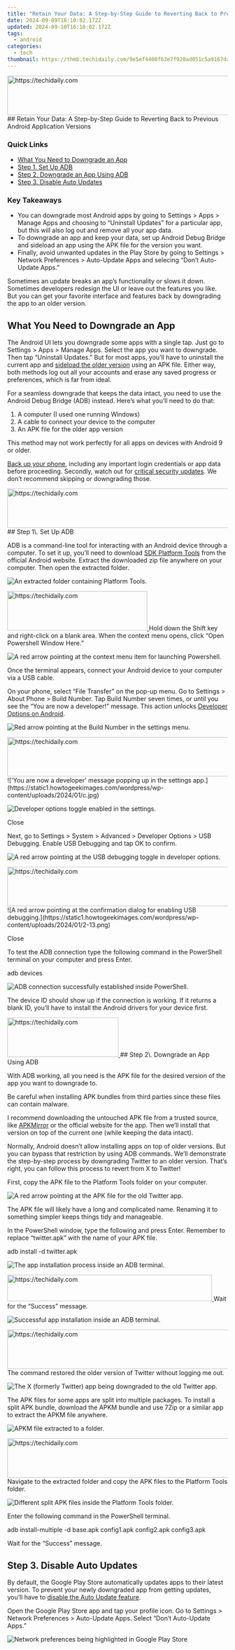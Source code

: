 ```yaml
---
title: "Retain Your Data: A Step-by-Step Guide to Reverting Back to Previous Android Application Versions"
date: 2024-09-09T16:10:02.172Z
updated: 2024-09-10T16:10:02.172Z
tags:
  - android
categories:
  - tech
thumbnail: https://thmb.techidaily.com/9e5ef4400f63e7f920ad051c5a9167da56f0ec84a54929789d005136b7898918.jpg
---
```


<!-- affiliate ads begin -->
<a href="https://appsumo.8odi.net/c/5597632/2137413/7443" target="_top" id="2137413">
  <img src="//a.impactradius-go.com/display-ad/7443-2137413" border="0" alt="https://techidaily.com" width="728" height="90"/>
</a>
<img height="0" width="0" src="https://appsumo.8odi.net/i/5597632/2137413/7443" style="position:absolute;visibility:hidden;" border="0" />
<!-- affiliate ads end -->
## Retain Your Data: A Step-by-Step Guide to Reverting Back to Previous Android Application Versions

### Quick Links

* [What You Need to Downgrade an App](https://some-techniques.techidaily.com/in-2024-exploring-together-top-metaverse-multiplayer-joints/)
* [Step 1\. Set Up ADB](https://techidaily.com/things-you-dont-know-about-tecno-spark-10-pro-reset-code-drfone-by-drfone-reset-android-reset-android/)
* [Step 2\. Downgrade an App Using ADB](https://digital-screen-recording.techidaily.com/updated-in-2024-the-7-best-total-war-games/)
* [Step 3\. Disable Auto Updates](https://easy-unlock-android.techidaily.com/in-2024-how-to-unlock-nokia-g42-5g-phone-without-google-account-by-drfone-android/)

### Key Takeaways

* You can downgrade most Android apps by going to Settings > Apps > Manage Apps and choosing to “Uninstall Updates” for a particular app, but this will also log out and remove all your app data.
* To downgrade an app and keep your data, set up Android Debug Bridge and sideload an app using the APK file for the version you want.
* Finally, avoid unwanted updates in the Play Store by going to Settings > Network Preferences > Auto-Update Apps and selecing “Don’t Auto-Update Apps.”

 Sometimes an update breaks an app’s functionality or slows it down. Sometimes developers redesign the UI or leave out the features you like. But you can get your favorite interface and features back by downgrading the app to an older version.

##  What You Need to Downgrade an App

 The Android UI lets you downgrade some apps with a single tap. Just go to Settings > Apps > Manage Apps. Select the app you want to downgrade. Then tap “Uninstall Updates.” But for most apps, you’ll have to uninstall the current app and [sideload the older version](https://facebook-video-content.techidaily.com/updated-unlock-premium-quality-streaming-on-the-worlds-largest-network/) using an APK file. Either way, both methods log out all your accounts and erase any saved progress or preferences, which is far from ideal.

 For a seamless downgrade that keeps the data intact, you need to use the Android Debug Bridge (ADB) instead. Here’s what you’ll need to do that:

1. A computer (I used one running Windows)
2. A cable to connect your device to the computer
3. An APK file for the older app version

 This method may not work perfectly for all apps on devices with Android 9 or older.

[Back up your phone](https://youtube-help.techidaily.com/in-2024-master-your-stream-utilizing-youtubes-av1-technology/), including any important login credentials or app data before proceeding. Secondly, watch out for [critical security updates](https://common-error.techidaily.com/simple-solutions-troubleshooting-and-enhancing-your-file-explorer-on-windows-11/). We don’t recommend skipping or downgrading those.

<!-- affiliate ads begin -->
<a href="https://aligracehair.sjv.io/c/5597632/2135419/19272" target="_top" id="2135419">
  <img src="//a.impactradius-go.com/display-ad/19272-2135419" border="0" alt="https://techidaily.com" width="728" height="90"/>
</a>
<img height="0" width="0" src="https://aligracehair.sjv.io/i/5597632/2135419/19272" style="position:absolute;visibility:hidden;" border="0" />
<!-- affiliate ads end -->
##  Step 1\. Set Up ADB

 ADB is a command-line tool for interacting with an Android device through a computer. To set it up, you’ll need to download [SDK Platform Tools](https://developer.android.com/tools/releases/platform-tools) from the official Android website. Extract the downloaded zip file anywhere on your computer. Then open the extracted folder.

![An extracted folder containing Platform Tools.](https://static1.howtogeekimages.com/wordpress/wp-content/uploads/2024/01/capture-6.PNG) 

<!-- affiliate ads begin -->
<a href="https://wigfever.sjv.io/c/5597632/2014850/22899" target="_top" id="2014850">
  <img src="//a.impactradius-go.com/display-ad/22899-2014850" border="0" alt="https://techidaily.com" width="320" height="90"/>
</a>
<img height="0" width="0" src="https://wigfever.sjv.io/i/5597632/2014850/22899" style="position:absolute;visibility:hidden;" border="0" />
<!-- affiliate ads end -->
 Hold down the Shift key and right-click on a blank area. When the context menu opens, click “Open Powershell Window Here.”

![A red arrow pointing at the context menu item for launching Powershell.](https://static1.howtogeekimages.com/wordpress/wp-content/uploads/2024/01/capture-10.PNG) 

 Once the terminal appears, connect your Android device to your computer via a USB cable.

 On your phone, select “File Transfer” on the pop-up menu. Go to Settings > About Phone > Build Number. Tap Build Number seven times, or until you see the “You are now a developer!” message. This action unlocks [Developer Options on Android](https://desktop-recording.techidaily.com/premium-video-capture-without-extras-for-2024/).

![Red arrow pointing at the Build Number in the settings menu.](https://static1.howtogeekimages.com/wordpress/wp-content/uploads/2024/01/a-1.png) 

<!-- affiliate ads begin -->
<a href="https://appsumo.8odi.net/c/5597632/2118323/7443" target="_top" id="2118323">
  <img src="//a.impactradius-go.com/display-ad/7443-2118323" border="0" alt="https://techidaily.com" width="728" height="90"/>
</a>
<img height="0" width="0" src="https://appsumo.8odi.net/i/5597632/2118323/7443" style="position:absolute;visibility:hidden;" border="0" />
<!-- affiliate ads end -->
!['You are now a developer' message popping up in the settings app.](https://static1.howtogeekimages.com/wordpress/wp-content/uploads/2024/01/c.jpg) 

![Developer options toggle enabled in the settings.](https://static1.howtogeekimages.com/wordpress/wp-content/uploads/2024/01/d.jpg) 

Close 

 Next, go to Settings > System > Advanced > Developer Options > USB Debugging. Enable USB Debugging and tap OK to confirm.

![A red arrow pointing at the USB debugging toggle in developer options.](https://static1.howtogeekimages.com/wordpress/wp-content/uploads/2024/01/1-12.png) 

<!-- affiliate ads begin -->
<a href="https://appsumo.8odi.net/c/5597632/2123734/7443" target="_top" id="2123734">
  <img src="//a.impactradius-go.com/display-ad/7443-2123734" border="0" alt="https://techidaily.com" width="728" height="90"/>
</a>
<img height="0" width="0" src="https://appsumo.8odi.net/i/5597632/2123734/7443" style="position:absolute;visibility:hidden;" border="0" />
<!-- affiliate ads end -->
![A red arrow pointing at the confirmation dialog for enabling USB debugging.](https://static1.howtogeekimages.com/wordpress/wp-content/uploads/2024/01/2-13.png) 

Close 

 To test the ADB connection type the following command in the PowerShell terminal on your computer and press Enter.

adb devices

![ADB connection successfully established inside PowerShell.](https://static1.howtogeekimages.com/wordpress/wp-content/uploads/2024/01/capture-5.PNG) 

 The device ID should show up if the connection is working. If it returns a blank ID, you’ll have to install the Android drivers for your device first.

<!-- affiliate ads begin -->
<a href="https://25home.pxf.io/c/5597632/2123473/16836" target="_top" id="2123473">
  <img src="//a.impactradius-go.com/display-ad/16836-2123473" border="0" alt="https://techidaily.com" width="254" height="90"/>
</a>
<img height="0" width="0" src="https://25home.pxf.io/i/5597632/2123473/16836" style="position:absolute;visibility:hidden;" border="0" />
<!-- affiliate ads end -->
##  Step 2\. Downgrade an App Using ADB

 With ADB working, all you need is the APK file for the desired version of the app you want to downgrade to.

 Be careful when installing APK bundles from third parties since these files can contain malware.

 I recommend downloading the untouched APK file from a trusted source, like [APKMirror](https://www.apkmirror.com/) or the official website for the app. Then we’ll install that version on top of the current one (while keeping the data intact).

 Normally, Android doesn’t allow installing apps on top of older versions. But you can bypass that restriction by using ADB commands. We’ll demonstrate the step-by-step process by downgrading Twitter to an older version. That’s right, you can follow this process to revert from X to Twitter!

 First, copy the APK file to the Platform Tools folder on your computer.

![A red arrow pointing at the APK file for the old Twitter app.](https://static1.howtogeekimages.com/wordpress/wp-content/uploads/2024/01/capture-8.PNG) 

 The APK file will likely have a long and complicated name. Renaming it to something simpler keeps things tidy and manageable.

 In the PowerShell window, type the following and press Enter. Remember to replace “twitter.apk” with the name of your APK file.

adb install -d twitter.apk

![The app installation process inside an ADB terminal.](https://static1.howtogeekimages.com/wordpress/wp-content/uploads/2024/01/capture2-1.PNG) 

<!-- affiliate ads begin -->
<a href="https://aligracehair.sjv.io/c/5597632/2135404/19272" target="_top" id="2135404">
  <img src="//a.impactradius-go.com/display-ad/19272-2135404" border="0" alt="https://techidaily.com" width="468" height="60"/>
</a>
<img height="0" width="0" src="https://aligracehair.sjv.io/i/5597632/2135404/19272" style="position:absolute;visibility:hidden;" border="0" />
<!-- affiliate ads end -->
 Wait for the “Success” message.

![Successful app installation inside an ADB terminal.](https://static1.howtogeekimages.com/wordpress/wp-content/uploads/2024/01/capture3.PNG) 

<!-- affiliate ads begin -->
<a href="https://ephamedtechinc.pxf.io/c/5597632/2137228/26400" target="_top" id="2137228">
  <img src="//a.impactradius-go.com/display-ad/26400-2137228" border="0" alt="https://techidaily.com" width="728" height="90"/>
</a>
<img height="0" width="0" src="https://ephamedtechinc.pxf.io/i/5597632/2137228/26400" style="position:absolute;visibility:hidden;" border="0" />
<!-- affiliate ads end -->
 The command restored the older version of Twitter without logging me out.

![The X (formerly Twitter) app being downgraded to the old Twitter app.](https://static1.howtogeekimages.com/wordpress/wp-content/uploads/2024/01/untitled-1.png) 

 The APK files for some apps are split into multiple packages. To install a split APK bundle, download the APKM bundle and use 7Zip or a similar app to extract the APKM file anywhere.

![APKM file extracted to a folder.](https://static1.howtogeekimages.com/wordpress/wp-content/uploads/2024/01/capture-9.PNG) 

<!-- affiliate ads begin -->
<a href="https://appsumo.8odi.net/c/5597632/2118320/7443" target="_top" id="2118320">
  <img src="//a.impactradius-go.com/display-ad/7443-2118320" border="0" alt="https://techidaily.com" width="728" height="90"/>
</a>
<img height="0" width="0" src="https://appsumo.8odi.net/i/5597632/2118320/7443" style="position:absolute;visibility:hidden;" border="0" />
<!-- affiliate ads end -->
 Navigate to the extracted folder and copy the APK files to the Platform Tools folder.

![Different split APK files inside the Platform Tools folder.](https://static1.howtogeekimages.com/wordpress/wp-content/uploads/2024/01/capture-11.PNG) 

 Enter the following command in the PowerShell terminal.

adb install-multiple -d base.apk config1.apk config2.apk config3.apk

 Wait for the “Success” message.

##  Step 3\. Disable Auto Updates

 By default, the Google Play Store automatically updates apps to their latest version. To prevent your newly downgraded app from getting updates, you’ll have to [disable the Auto Update feature](https://youtube-zero.techidaily.com/cing-video-success-top-8-yt-thumbnail-strategies-for-2024/).

 Open the Google Play Store app and tap your profile icon. Go to Settings > Network Preferences > Auto-Update Apps. Select “Don’t Auto-Update Apps.”

![Network preferences being highlighted in Google Play Store](https://static1.howtogeekimages.com/wordpress/wp-content/uploads/2024/01/k.png) 

<!-- affiliate ads begin -->
<span id="1484963">
					<video width="864" height="864" style="cursor:pointer"
           poster="//a.impactradius-go.com/display-clicktoplayimage/1484963.png"
           onclick="if(!this.playClicked){this.play();this.setAttribute('controls',true);this.playClicked=true;}">
	   <source src="//a.impactradius-go.com/display-ad/16446-1484963">
	   <img src="//a.impactradius-go.com/display-clicktoplayimage/1484963.png" style="border: none; height: 100%; width: 100%; object-fit: contain">
	</video>
	<div style="width:540px;text-align:center"><a href="javascript:window.open(decodeURIComponent('https%3A%2F%2Flaganoo.pxf.io%2Fc%2F5597632%2F1484963%2F16446'), '_blank');void(0);">Click here</a></div>
</span>
<img height="0" width="0" src="https://imp.pxf.io/i/5597632/1484963/16446" style="position:absolute;visibility:hidden;" border="0" />
<!-- affiliate ads end -->
![Auto-update apps button being highlighted.](https://static1.howtogeekimages.com/wordpress/wp-content/uploads/2024/01/l.png) 

<!-- affiliate ads begin -->
<a href="https://zebaoaffiliateprogram.pxf.io/c/5597632/2137974/21526" target="_top" id="2137974">
  <img src="//a.impactradius-go.com/display-ad/21526-2137974" border="0" alt="https://techidaily.com" width="728" height="90"/>
</a>
<img height="0" width="0" src="https://zebaoaffiliateprogram.pxf.io/i/5597632/2137974/21526" style="position:absolute;visibility:hidden;" border="0" />
<!-- affiliate ads end -->
![Auto-update apps menu in Google Play Store.](https://static1.howtogeekimages.com/wordpress/wp-content/uploads/2024/01/z.png) 

Close 

 Your app is now locked into the same version until you manually update it.

---

 With that, you have everything you need to downgrade an Android without losing its data. And you’ll never be stuck with an update you don’t like.

<ins class="adsbygoogle"
     style="display:block"
     data-ad-format="autorelaxed"
     data-ad-client="ca-pub-7571918770474297"
     data-ad-slot="1223367746"></ins>



<ins class="adsbygoogle"
     style="display:block"
     data-ad-client="ca-pub-7571918770474297"
     data-ad-slot="8358498916"
     data-ad-format="auto"
     data-full-width-responsive="true"></ins>


